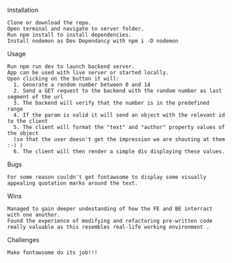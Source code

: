 
Installation

    Clone or download the repo.
    Open terminal and navigate to server folder.
    Run npm install to install dependencies.
    Install nodemon as Dev Dependancy with npm i -D nodemon

Usage

    Run npm run dev to launch backend server.
    App can be used with live server or started locally.
    Upon clicking on the button it will:
      1. Generate a rendom number between 0 and 14
      2. Send a GET request to the backend with the random number as last segment of the url
      3. The backend will verify that the number is in the predefined range
      4. If the param is valid it will send an object with the relevant id to the client
      5. The client will format the "text" and "author" property values of the object 
      (so that the user doesn't get the impression we are shouting at them :-) )
      6. The client will then render a simple div displaying these values.

Bugs

    For some reason couldn't get fontawsome to display some visually appealing quotation marks around the text.

Wins

    Managed to gain deeper undestanding of how the FE and BE interract with one another.
    Found the experience of modifying and refactoring pre-written code really valuable as this resembles real-life working environment .

Challenges  

    Make fontawsome do its job!!!
